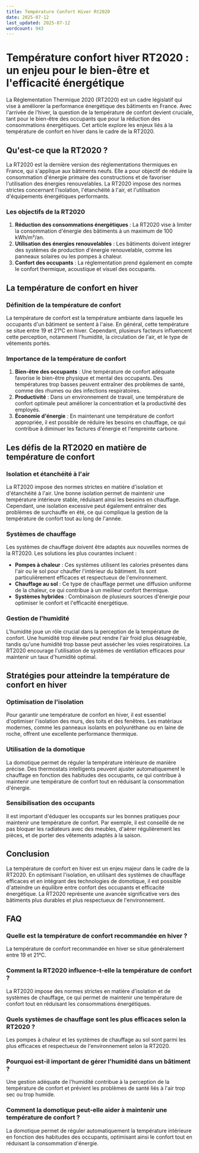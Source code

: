 ```yaml
---
title: Température Confort Hiver Rt2020
date: 2025-07-12
last_updated: 2025-07-12
wordcount: 943
---
```


# Température confort hiver RT2020 : un enjeu pour le bien-être et l'efficacité énergétique

La Réglementation Thermique 2020 (RT2020) est un cadre législatif qui vise à améliorer la performance énergétique des bâtiments en France. Avec l'arrivée de l'hiver, la question de la température de confort devient cruciale, tant pour le bien-être des occupants que pour la réduction des consommations énergétiques. Cet article explore les enjeux liés à la température de confort en hiver dans le cadre de la RT2020.

## Qu'est-ce que la RT2020 ?

La RT2020 est la dernière version des réglementations thermiques en France, qui s'applique aux bâtiments neufs. Elle a pour objectif de réduire la consommation d'énergie primaire des constructions et de favoriser l'utilisation des énergies renouvelables. La RT2020 impose des normes strictes concernant l'isolation, l'étanchéité à l'air, et l'utilisation d'équipements énergétiques performants.

### Les objectifs de la RT2020

1. **Réduction des consommations énergétiques** : La RT2020 vise à limiter la consommation d'énergie des bâtiments à un maximum de 100 kWh/m²/an.
2. **Utilisation des énergies renouvelables** : Les bâtiments doivent intégrer des systèmes de production d'énergie renouvelable, comme les panneaux solaires ou les pompes à chaleur.
3. **Confort des occupants** : La réglementation prend également en compte le confort thermique, acoustique et visuel des occupants.

## La température de confort en hiver

### Définition de la température de confort

La température de confort est la température ambiante dans laquelle les occupants d'un bâtiment se sentent à l'aise. En général, cette température se situe entre 19 et 21°C en hiver. Cependant, plusieurs facteurs influencent cette perception, notamment l'humidité, la circulation de l'air, et le type de vêtements portés.

### Importance de la température de confort

1. **Bien-être des occupants** : Une température de confort adéquate favorise le bien-être physique et mental des occupants. Des températures trop basses peuvent entraîner des problèmes de santé, comme des rhumes ou des infections respiratoires.
2. **Productivité** : Dans un environnement de travail, une température de confort optimale peut améliorer la concentration et la productivité des employés.
3. **Économie d'énergie** : En maintenant une température de confort appropriée, il est possible de réduire les besoins en chauffage, ce qui contribue à diminuer les factures d'énergie et l'empreinte carbone.

## Les défis de la RT2020 en matière de température de confort

### Isolation et étanchéité à l'air

La RT2020 impose des normes strictes en matière d'isolation et d'étanchéité à l'air. Une bonne isolation permet de maintenir une température intérieure stable, réduisant ainsi les besoins en chauffage. Cependant, une isolation excessive peut également entraîner des problèmes de surchauffe en été, ce qui complique la gestion de la température de confort tout au long de l'année.

### Systèmes de chauffage

Les systèmes de chauffage doivent être adaptés aux nouvelles normes de la RT2020. Les solutions les plus courantes incluent :

- **Pompes à chaleur** : Ces systèmes utilisent les calories présentes dans l'air ou le sol pour chauffer l'intérieur du bâtiment. Ils sont particulièrement efficaces et respectueux de l'environnement.
- **Chauffage au sol** : Ce type de chauffage permet une diffusion uniforme de la chaleur, ce qui contribue à un meilleur confort thermique.
- **Systèmes hybrides** : Combinaison de plusieurs sources d'énergie pour optimiser le confort et l'efficacité énergétique.

### Gestion de l'humidité

L'humidité joue un rôle crucial dans la perception de la température de confort. Une humidité trop élevée peut rendre l'air froid plus désagréable, tandis qu'une humidité trop basse peut assécher les voies respiratoires. La RT2020 encourage l'utilisation de systèmes de ventilation efficaces pour maintenir un taux d'humidité optimal.

## Stratégies pour atteindre la température de confort en hiver

### Optimisation de l'isolation

Pour garantir une température de confort en hiver, il est essentiel d'optimiser l'isolation des murs, des toits et des fenêtres. Les matériaux modernes, comme les panneaux isolants en polyuréthane ou en laine de roche, offrent une excellente performance thermique.

### Utilisation de la domotique

La domotique permet de réguler la température intérieure de manière précise. Des thermostats intelligents peuvent ajuster automatiquement le chauffage en fonction des habitudes des occupants, ce qui contribue à maintenir une température de confort tout en réduisant la consommation d'énergie.

### Sensibilisation des occupants

Il est important d'éduquer les occupants sur les bonnes pratiques pour maintenir une température de confort. Par exemple, il est conseillé de ne pas bloquer les radiateurs avec des meubles, d'aérer régulièrement les pièces, et de porter des vêtements adaptés à la saison.

## Conclusion

La température de confort en hiver est un enjeu majeur dans le cadre de la RT2020. En optimisant l'isolation, en utilisant des systèmes de chauffage efficaces et en intégrant des technologies de domotique, il est possible d'atteindre un équilibre entre confort des occupants et efficacité énergétique. La RT2020 représente une avancée significative vers des bâtiments plus durables et plus respectueux de l'environnement.

## FAQ

### Quelle est la température de confort recommandée en hiver ?

La température de confort recommandée en hiver se situe généralement entre 19 et 21°C.

### Comment la RT2020 influence-t-elle la température de confort ?

La RT2020 impose des normes strictes en matière d'isolation et de systèmes de chauffage, ce qui permet de maintenir une température de confort tout en réduisant les consommations énergétiques.

### Quels systèmes de chauffage sont les plus efficaces selon la RT2020 ?

Les pompes à chaleur et les systèmes de chauffage au sol sont parmi les plus efficaces et respectueux de l'environnement selon la RT2020.

### Pourquoi est-il important de gérer l'humidité dans un bâtiment ?

Une gestion adéquate de l'humidité contribue à la perception de la température de confort et prévient les problèmes de santé liés à l'air trop sec ou trop humide.

### Comment la domotique peut-elle aider à maintenir une température de confort ?

La domotique permet de réguler automatiquement la température intérieure en fonction des habitudes des occupants, optimisant ainsi le confort tout en réduisant la consommation d'énergie.